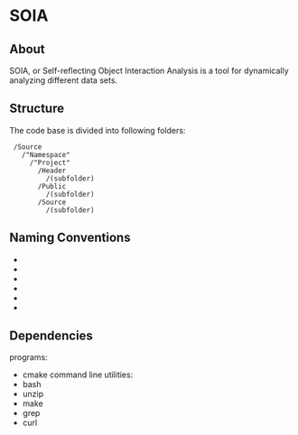 # SOIA

## About
SOIA, or Self-reflecting Object Interaction Analysis is a tool for dynamically analyzing different data sets.

## Structure
The code base is divided into following folders:
```
 /Source
   /"Namespace"
     /"Project"
	   /Header
	     /(subfolder)
	   /Public
	     /(subfolder)
	   /Source
	     /(subfolder)
```

## Naming Conventions
 - [namespace/class/struct names, function names, (class-) global variable names]: ThisIsAnExample
 - [child classes of RElement]: RChild
 - [child classes of TTool]: TChild
 - [functions to be executed from console]: cmd_thisisafunction
 - [functions to be used for pipes]: pipe_anotherfunction
 - [function local variable names]: thisIsAnExample

## Dependencies
programs:
 - cmake
command line utilities:
 - bash
 - unzip
 - make
 - grep
 - curl
